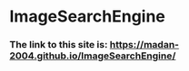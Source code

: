 # ImageSearchEngine
<h3>The link to this site is: <a href="https://madan-2004.github.io/ImageSearchEngine/">https://madan-2004.github.io/ImageSearchEngine/</a></h3>
